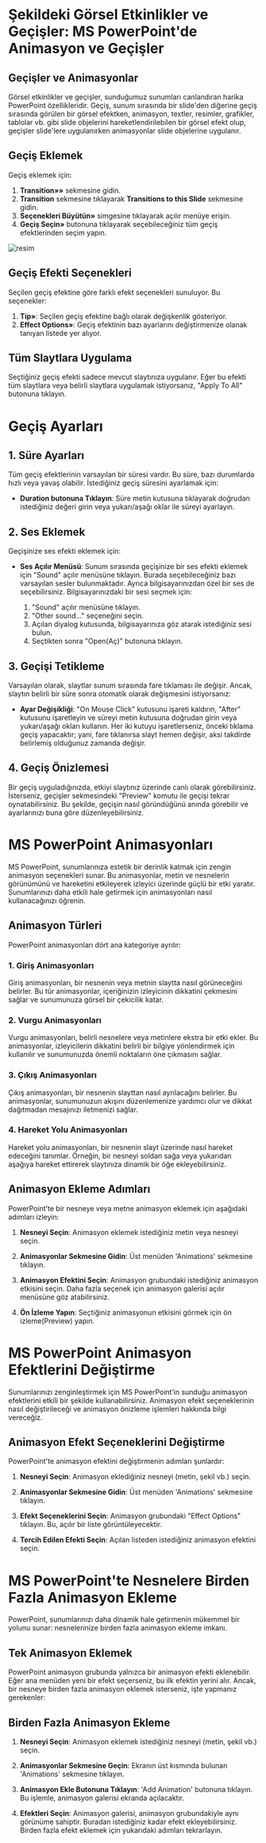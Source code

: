# Şekildeki Görsel Etkinlikler ve Geçişler: MS PowerPoint'de Animasyon ve Geçişler

## Geçişler ve Animasyonlar

Görsel etkinlikler ve geçişler, sunduğumuz sunumları canlandıran harika PowerPoint özellikleridir. 
Geçiş, sunum sırasında bir slide'den diğerine geçiş sırasında görülen bir görsel efektken, animasyon, textler, resimler, 
grafikler, tablolar vb. gibi slide objelerini hareketlendirilebilen bir görsel efekt olup, geçişler slide'lere uygulanırken animasyonlar slide objelerine uygulanır.

## Geçiş Eklemek

Geçiş eklemek için:

1.  **Transition»»** sekmesine gidin.
2.  **Transition** sekmesine tıklayarak **Transitions to this Slide** sekmesine gidin.
3.  **Seçenekleri Büyütün»** simgesine tıklayarak açılır menüye erişin.
4.  **Geçiş Seçin»** butonuna tıklayarak seçebileceğiniz tüm geçiş efektlerinden seçim yapın.

![resim](https://i.ibb.co/XsbRBmX/61-gecis.png)

## Geçiş Efekti Seçenekleri

Seçilen geçiş efektine göre farklı efekt seçenekleri sunuluyor. Bu seçenekler:

1.  **Tip»**: Seçilen geçiş efektine bağlı olarak değişkenlik gösteriyor.
2.  **Effect Options»**: Geçiş efektinin bazı ayarlarını değiştirmenize olanak tanıyan listede yer alıyor.

## Tüm Slaytlara Uygulama

Seçtiğiniz geçiş efekti sadece mevcut slaytınıza uygulanır. Eğer bu efekti tüm slaytlara veya belirli slaytlara uygulamak istiyorsanız, "Apply To All" butonuna tıklayın.

# Geçiş Ayarları

## 1. Süre Ayarları  

Tüm geçiş efektlerinin varsayılan bir süresi vardır. Bu süre, bazı durumlarda hızlı veya yavaş olabilir. İstediğiniz geçiş süresini ayarlamak için:

- **Duration butonuna Tıklayın**: Süre metin kutusuna tıklayarak doğrudan istediğiniz değeri girin veya yukarı/aşağı oklar ile süreyi ayarlayın.

## 2. Ses Eklemek  

Geçişinize ses efekti eklemek için:

- **Ses Açılır Menüsü**: Sunum sırasında geçişinize bir ses efekti eklemek için "Sound" açılır menüsüne tıklayın.
Burada seçebileceğiniz bazı varsayılan sesler bulunmaktadır. Ayrıca bilgisayarınızdan özel bir ses de seçebilirsiniz. Bilgisayarınızdaki bir sesi seçmek için:

  1. "Sound" açılır menüsüne tıklayın.
  2. "Other sound..." seçeneğini seçin.
  3. Açılan diyalog kutusunda, bilgisayarınıza göz atarak istediğiniz sesi bulun.
  4. Seçtikten sonra "Open(Aç)" butonuna tıklayın.

## 3. Geçişi Tetikleme

Varsayılan olarak, slaytlar sunum sırasında fare tıklaması ile değişir. Ancak, slaytın belirli bir süre sonra otomatik olarak değişmesini istiyorsanız:

- **Ayar Değişikliği**: "On Mouse Click" kutusunu işareti kaldırın, "After" kutusunu işaretleyin ve süreyi metin kutusuna doğrudan girin veya yukarı/aşağı okları kullanın.
Her iki kutuyu işaretlerseniz, önceki tıklama geçiş yapacaktır; yani, fare tıklanırsa slayt hemen değişir, aksi takdirde belirlemiş olduğunuz zamanda değişir.

## 4. Geçiş Önizlemesi  

Bir geçiş uyguladığınızda, etkiyi slaytınız üzerinde canlı olarak görebilirsiniz. İsterseniz, geçişler sekmesindeki "Preview" komutu ile geçişi tekrar oynatabilirsiniz. 
Bu şekilde, geçişin nasıl göründüğünü anında görebilir ve ayarlarınızı buna göre düzenleyebilirsiniz.

# MS PowerPoint Animasyonları

MS PowerPoint, sunumlarınıza estetik bir derinlik katmak için zengin animasyon seçenekleri sunar. 
Bu animasyonlar, metin ve nesnelerin görünümünü ve hareketini etkileyerek izleyici üzerinde güçlü bir etki yaratır. 
Sunumlarınızı daha etkili hale getirmek için animasyonları nasıl kullanacağınızı öğrenin.

## Animasyon Türleri

PowerPoint animasyonları dört ana kategoriye ayrılır:

### 1. Giriş Animasyonları

Giriş animasyonları, bir nesnenin veya metnin slaytta nasıl görüneceğini belirler. 
Bu tür animasyonlar, içeriğinizin izleyicinin dikkatini çekmesini sağlar ve sunumunuza görsel bir çekicilik katar.

### 2. Vurgu Animasyonları

Vurgu animasyonları, belirli nesnelere veya metinlere ekstra bir etki ekler. 
Bu animasyonlar, izleyicilerin dikkatini belirli bir bilgiye yönlendirmek için kullanılır ve sunumunuzda önemli noktaların öne çıkmasını sağlar.

### 3. Çıkış Animasyonları

Çıkış animasyonları, bir nesnenin slayttan nasıl ayrılacağını belirler. 
Bu animasyonlar, sunumunuzun akışını düzenlemenize yardımcı olur ve dikkat dağıtmadan mesajınızı iletmenizi sağlar.

### 4. Hareket Yolu Animasyonları

Hareket yolu animasyonları, bir nesnenin slayt üzerinde nasıl hareket edeceğini tanımlar. 
Örneğin, bir nesneyi soldan sağa veya yukarıdan aşağıya hareket ettirerek slaytınıza dinamik bir öğe ekleyebilirsiniz.

## Animasyon Ekleme Adımları

PowerPoint’te bir nesneye veya metne animasyon eklemek için aşağıdaki adımları izleyin:

1. **Nesneyi Seçin**: Animasyon eklemek istediğiniz metin veya nesneyi seçin.

2. **Animasyonlar Sekmesine Gidin**: Üst menüden 'Animations' sekmesine tıklayın.

3. **Animasyon Efektini Seçin**: Animasyon grubundaki istediğiniz animasyon etkisini seçin. Daha fazla seçenek için animasyon galerisi açılır menüsüne göz atabilirsiniz.

4. **Ön İzleme Yapın**: Seçtiğiniz animasyonun etkisini görmek için ön izleme(Preview) yapın.

# MS PowerPoint Animasyon Efektlerini Değiştirme

Sunumlarınızı zenginleştirmek için MS PowerPoint’in sunduğu animasyon efektlerini etkili bir şekilde kullanabilirsiniz. 
Animasyon efekt seçeneklerinin nasıl değiştirileceği ve animasyon önizleme işlemleri hakkında bilgi vereceğiz.

## Animasyon Efekt Seçeneklerini Değiştirme

PowerPoint'te animasyon efektini değiştirmenin adımları şunlardır:

1. **Nesneyi Seçin**: Animasyon eklediğiniz nesneyi (metin, şekil vb.) seçin.

2. **Animasyonlar Sekmesine Gidin**: Üst menüden 'Animations' sekmesine tıklayın.

3. **Efekt Seçeneklerini Seçin**: Animasyon grubundaki "Effect Options" tıklayın. Bu, açılır bir liste görüntüleyecektir.

4. **Tercih Edilen Efekti Seçin**: Açılan listeden istediğiniz animasyon efektini seçin.

# MS PowerPoint'te Nesnelere Birden Fazla Animasyon Ekleme

PowerPoint, sunumlarınızı daha dinamik hale getirmenin mükemmel bir yolunu sunar: nesnelerinize birden fazla animasyon ekleme imkanı. 

## Tek Animasyon Eklemek

PowerPoint animasyon grubunda yalnızca bir animasyon efekti eklenebilir. Eğer ana menüden yeni bir efekt seçerseniz, bu ilk efektin yerini alır. Ancak, bir nesneye birden fazla animasyon eklemek isterseniz, işte yapmanız gerekenler:

## Birden Fazla Animasyon Ekleme

1. **Nesneyi Seçin**: Animasyon eklemek istediğiniz nesneyi (metin, şekil vb.) seçin.

2. **Animasyonlar Sekmesine Geçin**: Ekranın üst kısmında bulunan 'Animations' sekmesine tıklayın.

3. **Animasyon Ekle Butonuna Tıklayın**: 'Add Animation' butonuna tıklayın. Bu işlemle, animasyon galerisi ekranda açılacaktır.

4. **Efektleri Seçin**: Animasyon galerisi, animasyon grubundakiyle aynı görünüme sahiptir. Buradan istediğiniz kadar efekt ekleyebilirsiniz. Birden fazla efekt eklemek için yukarıdaki adımları tekrarlayın.

